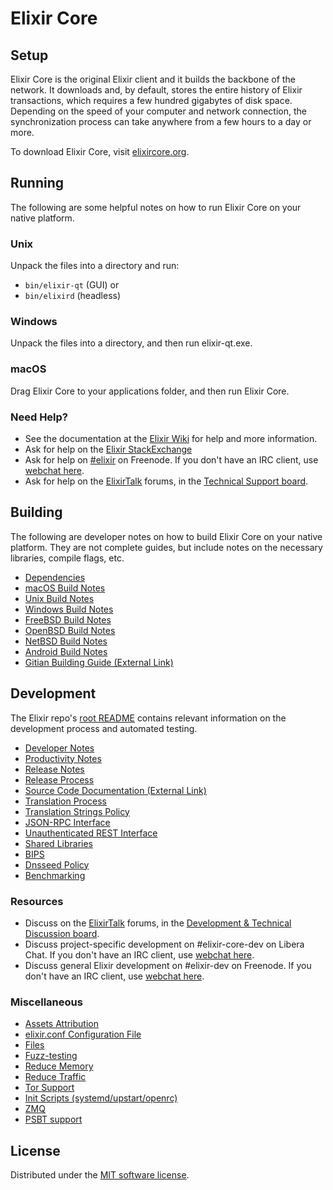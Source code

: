 Elixir Core
=============

Setup
---------------------
Elixir Core is the original Elixir client and it builds the backbone of the network. It downloads and, by default, stores the entire history of Elixir transactions, which requires a few hundred gigabytes of disk space. Depending on the speed of your computer and network connection, the synchronization process can take anywhere from a few hours to a day or more.

To download Elixir Core, visit [elixircore.org](https://elixircore.org/en/download/).

Running
---------------------
The following are some helpful notes on how to run Elixir Core on your native platform.

### Unix

Unpack the files into a directory and run:

- `bin/elixir-qt` (GUI) or
- `bin/elixird` (headless)

### Windows

Unpack the files into a directory, and then run elixir-qt.exe.

### macOS

Drag Elixir Core to your applications folder, and then run Elixir Core.

### Need Help?

* See the documentation at the [Elixir Wiki](https://en.elixir.it/wiki/Main_Page)
for help and more information.
* Ask for help on the [Elixir StackExchange](https://elixir.stackexchange.com)
* Ask for help on [#elixir](https://webchat.freenode.net/#elixir) on Freenode. If you don't have an IRC client, use [webchat here](https://webchat.freenode.net/#elixir).
* Ask for help on the [ElixirTalk](https://elixirtalk.org/) forums, in the [Technical Support board](https://elixirtalk.org/index.php?board=4.0).

Building
---------------------
The following are developer notes on how to build Elixir Core on your native platform. They are not complete guides, but include notes on the necessary libraries, compile flags, etc.

- [Dependencies](dependencies.md)
- [macOS Build Notes](build-osx.md)
- [Unix Build Notes](build-unix.md)
- [Windows Build Notes](build-windows.md)
- [FreeBSD Build Notes](build-freebsd.md)
- [OpenBSD Build Notes](build-openbsd.md)
- [NetBSD Build Notes](build-netbsd.md)
- [Android Build Notes](build-android.md)
- [Gitian Building Guide (External Link)](https://github.com/elixir-core/docs/blob/master/gitian-building.md)

Development
---------------------
The Elixir repo's [root README](/README.md) contains relevant information on the development process and automated testing.

- [Developer Notes](developer-notes.md)
- [Productivity Notes](productivity.md)
- [Release Notes](release-notes.md)
- [Release Process](release-process.md)
- [Source Code Documentation (External Link)](https://doxygen.elixircore.org/)
- [Translation Process](translation_process.md)
- [Translation Strings Policy](translation_strings_policy.md)
- [JSON-RPC Interface](JSON-RPC-interface.md)
- [Unauthenticated REST Interface](REST-interface.md)
- [Shared Libraries](shared-libraries.md)
- [BIPS](bips.md)
- [Dnsseed Policy](dnsseed-policy.md)
- [Benchmarking](benchmarking.md)

### Resources
* Discuss on the [ElixirTalk](https://elixirtalk.org/) forums, in the [Development & Technical Discussion board](https://elixirtalk.org/index.php?board=6.0).
* Discuss project-specific development on #elixir-core-dev on Libera Chat. If you don't have an IRC client, use [webchat here](https://web.libera.chat/#elixir-core-dev).
* Discuss general Elixir development on #elixir-dev on Freenode. If you don't have an IRC client, use [webchat here](https://webchat.freenode.net/#elixir-dev).

### Miscellaneous
- [Assets Attribution](assets-attribution.md)
- [elixir.conf Configuration File](elixir-conf.md)
- [Files](files.md)
- [Fuzz-testing](fuzzing.md)
- [Reduce Memory](reduce-memory.md)
- [Reduce Traffic](reduce-traffic.md)
- [Tor Support](tor.md)
- [Init Scripts (systemd/upstart/openrc)](init.md)
- [ZMQ](zmq.md)
- [PSBT support](psbt.md)

License
---------------------
Distributed under the [MIT software license](/COPYING).

